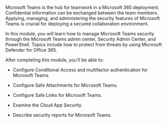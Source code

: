 Microsoft Teams is the hub for teamwork in a Microsoft 365 deployment. Confidential information can be exchanged between the team members. Applying, managing, and administering the security features of Microsoft Teams is crucial for deploying a secured collaboration environment.

In this module, you will learn how to manage Microsoft Teams security through the Microsoft Teams admin center, Security Admin Center, and PowerShell. Topics include how to protect from threats by using Microsoft Defender for Office 365.

After completing this module, you'll be able to:

- Configure Conditional Access and multifactor authentication for Microsoft Teams.

- Configure Safe Attachments for Microsoft Teams.

- Configure Safe Links for Microsoft Teams.

- Examine the Cloud App Security.

- Describe security reports for Microsoft Teams.
